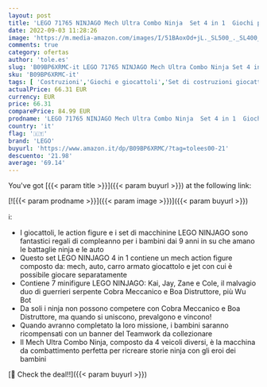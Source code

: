 ```yaml
---
layout: post
title: 'LEGO 71765 NINJAGO Mech Ultra Combo Ninja  Set 4 in 1  Giochi per Bambini con Auto  Jet  Carro Armato  7 Minifigure  Banner da Collezione  Idea Regalo'
date: 2022-09-03 11:28:26
image: 'https://m.media-amazon.com/images/I/51BAoxOd+jL._SL500_._SL400_.jpg'
comments: true
category: ofertas
author: 'tole.es'
slug: 'B09BP6XRMC-it LEGO 71765 NINJAGO Mech Ultra Combo Ninja Set 4 in 1...'
sku: 'B09BP6XRMC-it'
tags: [ 'Costruzioni','Giochi e giocattoli','Set di costruzioni giocattolo','lego','🇮🇹', ]
actualPrice: 66.31 EUR
currency: EUR
price: 66.31
comparePrice: 84.99 EUR
prodname: 'LEGO 71765 NINJAGO Mech Ultra Combo Ninja  Set 4 in 1  Giochi per Bambini con Auto  Jet  Carro Armato  7 Minifigure  Banner da Collezione  Idea Regalo'
country: 'it'
flag: '🇮🇹'
brand: 'LEGO'
buyurl: 'https://www.amazon.it/dp/B09BP6XRMC/?tag=tolees00-21'
descuento: '21.98'
average: '69.14'
---
```


You've got [{{< param title >}}]({{< param buyurl >}}) at the following link:

[![{{< param prodname >}}]({{< param image >}})]({{< param buyurl >}})

ℹ️:

- I giocattoli, le action figure e i set di macchinine LEGO NINJAGO sono fantastici regali di compleanno per i bambini dai 9 anni in su che amano le battaglie ninja e le auto
- Questo set LEGO NINJAGO 4 in 1 contiene un mech action figure composto da: mech, auto, carro armato giocattolo e jet con cui è possibile giocare separatamente
- Contiene 7 minifigure LEGO NINJAGO: Kai, Jay, Zane e Cole, il malvagio duo di guerrieri serpente Cobra Meccanico e Boa Distruttore, più Wu Bot
- Da soli i ninja non possono competere con Cobra Meccanico e Boa Distruttore, ma quando si uniscono, prevalgono e vincono!
- Quando avranno completato la loro missione, i bambini saranno ricompensati con un banner del Teamwork da collezionare
- Il Mech Ultra Combo Ninja, composto da 4 veicoli diversi, è la macchina da combattimento perfetta per ricreare storie ninja con gli eroi dei bambini

[🛒 Check the deal!!]({{< param buyurl >}})
